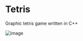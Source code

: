 # Tetris
Graphic tetris game written in C++

![image](https://github.com/Verius50/Tetris/assets/101472727/3bc18875-fee7-4982-9529-91762877d307)
